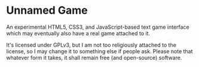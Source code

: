 # Unnamed Game
An experimental HTML5, CSS3, and JavaScript-based text game interface which may
eventually also have a real game attached to it.

It's licensed under GPLv3, but I am not too religiously attached to the license,
so I may change it to something else if people ask. Please note that whatever
form it takes, it shall remain free (and open-source) software.
